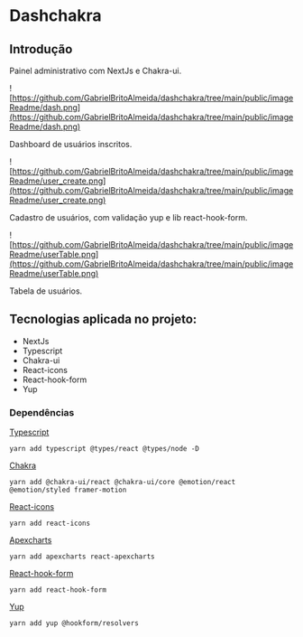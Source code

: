 # Dashchakra

## Introdução

Painel administrativo com NextJs e Chakra-ui.

![https://github.com/GabrielBritoAlmeida/dashchakra/tree/main/public/imageReadme/dash.png](https://github.com/GabrielBritoAlmeida/dashchakra/tree/main/public/imageReadme/dash.png)

Dashboard de usuários inscritos.

![https://github.com/GabrielBritoAlmeida/dashchakra/tree/main/public/imageReadme/user_create.png](https://github.com/GabrielBritoAlmeida/dashchakra/tree/main/public/imageReadme/user_create.png)

Cadastro de usuários, com validação yup e lib react-hook-form.

![https://github.com/GabrielBritoAlmeida/dashchakra/tree/main/public/imageReadme/userTable.png](https://github.com/GabrielBritoAlmeida/dashchakra/tree/main/public/imageReadme/userTable.png)

Tabela de usuários.

## Tecnologias aplicada no projeto:

- NextJs
- Typescript
- Chakra-ui
- React-icons
- React-hook-form
- Yup

### Dependências

[Typescript](https://www.typescriptlang.org/)

```tsx
yarn add typescript @types/react @types/node -D
```

[Chakra](https://chakra-ui.com/)

```tsx
yarn add @chakra-ui/react @chakra-ui/core @emotion/react @emotion/styled framer-motion
```

[React-icons](https://react-icons.github.io/react-icons/)

```tsx
yarn add react-icons
```

[Apexcharts](https://apexcharts.com/)

```tsx
yarn add apexcharts react-apexcharts
```

[React-hook-form](https://react-hook-form.com/pt/)

```tsx
yarn add react-hook-form
```

[Yup](https://github.com/jquense/yup)

```tsx
yarn add yup @hookform/resolvers

```